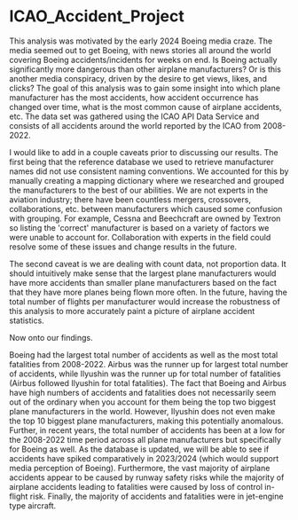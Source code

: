 # ICAO_Accident_Project

This analysis was motivated by the early 2024 Boeing media craze. The media seemed out to get Boeing, with news stories all around the world covering Boeing accidents/incidents for weeks on end. Is Boeing actually significantly more dangerous than other airplane manufacturers? Or is this another media conspiracy, driven by the desire to get views, likes, and clicks? The goal of this analysis was to gain some insight into which plane manufacturer has the most accidents, how accident occurrence has changed over time, what is the most common cause of airplane accidents, etc. The data set was gathered using the ICAO API Data Service and consists of all accidents around the world reported by the ICAO from 2008-2022.

I would like to add in a couple caveats prior to discussing our results. The first being that the reference database we used to retrieve manufacturer names did not use consistent naming conventions. We accounted for this by manually creating a mapping dictionary where we researched and grouped the manufacturers to the best of our abilities. We are not experts in the aviation industry; there have been countless mergers, crossovers, collaborations, etc. between manufacturers which caused some confusion with grouping. For example, Cessna and Beechcraft are owned by Textron so listing the 'correct' manufacturer is based on a variety of factors we were unable to account for. Collaboration with experts in the field could resolve some of these issues and change results in the future.

The second caveat is we are dealing with count data, not proportion data. It should intuitively make sense that the largest plane manufacturers would have more accidents than smaller plane manufacturers based on the fact that they have more planes being flown more often. In the future, having the total number of flights per manufacturer would increase the robustness of this analysis to more accurately paint a picture of airplane accident statistics.

Now onto our findings.

Boeing had the largest total number of accidents as well as the most total fatalities from 2008-2022. Airbus was the runner up for largest total number of accidents, while Ilyushin was the runner up for total number of fatalities (Airbus followed Ilyushin for total fatalities). The fact that Boeing and Airbus have high numbers of accidents and fatalities does not necessarily seem out of the ordinary when you account for them being the top two biggest plane manufacturers in the world. However, Ilyushin does not even make the top 10 biggest plane manufacturers, making this potentially anomalous. Further, in recent years, the total number of accidents has been at a low for the 2008-2022 time period across all plane manufacturers but specifically for Boeing as well. As the database is updated, we will be able to see if accidents have spiked comparatively in 2023/2024 (which would support media perception of Boeing). Furthermore, the vast majority of airplane accidents appear to be caused by runway safety risks while the majority of airplane accidents leading to fatalities were caused by loss of control in-flight risk. Finally, the majority of accidents and fatalities were in jet-engine type aircraft.